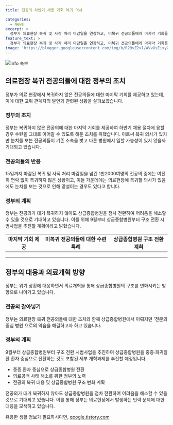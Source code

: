 ```yaml
---
title: 전공의 하반기 채용 기회 복귀 의사

categories:
  - News
excerpt: >
  정부가 의료현장 복귀 및 사직 처리 마감일을 연장하고, 미복귀 전공의들에게 마지막 기회를 제공한다. 의료현장 복귀에 눈치를 보는 전공의들을 위해 수련 특례를 적용할 예정인데, 이에 대한 비판도 존재한다. 이번 기회를 놓치면 상급종합병원이 전문의 중심으로 전환될 가능성이 제기되고 있으며, 정부는 이를 통해 의료개혁을 추진할 계획이다. 9월에는 상급종합병원의 구조 전환 시범사업을 추진할 예정이며, 전공의의 복귀를 기대하지만, 상급종합병원의 전환으로 어려움을 해소할 수 있다는 의견도 있다.
feature_text: >
  정부가 의료현장 복귀 및 사직 처리 마감일을 연장하고, 미복귀 전공의들에게 마지막 기회를 제공한다. 의료현장 복귀에 눈치를 보는 전공의들을 위해 수련 특례를 적용할 예정인데, 이에 대한 비판도 존재한다. 이번 기회를 놓치면 상급종합병원이 전문의 중심으로 전환될 가능성이 제기되고 있으며, 정부는 이를 통해 의료개혁을 추진할 계획이다. 9월에는 상급종합병원의 구조 전환 시범사업을 추진할 예정이며, 전공의의 복귀를 기대하지만, 상급종합병원의 전환으로 어려움을 해소할 수 있다는 의견도 있다.
image: 'https://blogger.googleusercontent.com/img/b/R29vZ2xl/AVvXsEixyZcFfHzMRdzZMjFBmAUKJYCLCGyLL1o632UiGVXcaFdKo_bkvkuCioo0uUKlGfBVcT3P84aROyZIXSBEx3Aw5nCQ3pTgDom1WDC4m8eifvWiAmWEEVb4x6G_l8C0QH225ldMjyaFvpxGEBGNO37VmDTDMHGhJPq73UglMfDca1-0aw/s1600/blogspot.png'
---
```


<p><img src="https://blogger.googleusercontent.com/img/b/R29vZ2xl/AVvXsEixyZcFfHzMRdzZMjFBmAUKJYCLCGyLL1o632UiGVXcaFdKo_bkvkuCioo0uUKlGfBVcT3P84aROyZIXSBEx3Aw5nCQ3pTgDom1WDC4m8eifvWiAmWEEVb4x6G_l8C0QH225ldMjyaFvpxGEBGNO37VmDTDMHGhJPq73UglMfDca1-0aw/s1600/blogspot.png" alt="info 속보" /></p>

<h2 data-ke-size="size26">의료현장 복귀 전공의들에 대한 정부의 조치</h2>

<p data-ke-size="size16">정부가 의료 현장에서 복귀하지 않은 전공의들에 대한 마지막 기회를 제공하고 있는데, 이에 대한 고위 관계자의 발언과 관련된 상황을 살펴보겠습니다.</p>

<h3>정부의 조치</h3>

<p data-ke-size="size16">정부는 복귀하지 않은 전공의에 대한 마지막 기회를 제공하여 하반기 채용 절차에 응할 경우 수련을 그대로 이어갈 수 있도록 해둔 조치를 취했습니다. 이로써 복귀 의사가 있지만 눈치를 보는 전공의들이 기존 소속을 벗고 다른 병원에서 일할 가능성이 있지 않을까 기대되고 있습니다.</p>

<h3>전공의들의 반응</h3>

<p data-ke-size="size16">15일까지 마감된 복귀 및 사직 처리 마감일을 넘긴 1만2000여명의 전공의 중에는 여전히 연락 없이 복귀하지 않은 상황이고, 이들 가운데에는 의료현장에 복귀할 의사가 있음에도 눈치를 보는 것으로 인해 망설이는 경우도 있다고 합니다.</p>

<h3>정부의 계획</h3>

<p data-ke-size="size16">정부는 전공의가 대거 복귀하지 않아도 상급종합병원을 점차 전환하여 어려움을 해소할 수 있을 것으로 기대하고 있습니다. 이를 위해 9월부터 상급종합병원부터 구조 전환 시범사업을 추진할 계획이라고 밝혔습니다.</p>

<table>
    <tr>
        <td style="text-align: center; height: 17px;"><b>마지막 기회 제공</b></td>
        <td style="text-align: center; height: 17px;"><b>미복귀 전공의들에 대한 수련 특례</b></td>
        <td style="text-align: center; height: 17px;"><b>상급종합병원 구조 전환 계획</b></td>
    </tr>
</table>

<hr>

<h2 data-ke-size="size26">정부의 대응과 의료개혁 방향</h2>

<p data-ke-size="size16">정부는 위기 상황에 대응하면서 의료개혁을 통해 상급종합병원의 구조를 변화시키는 방향으로 나아가고 있습니다.</p>

<h3>전공의 갈아넣기</h3>

<p data-ke-size="size16">정부는 의료현장 복귀 전공의들에 대한 조치와 함께 상급종합병원에서 이뤄지던 '전문의 중심 병원'으로의 악습을 해결하고자 하고 있습니다.</p>

<h3>정부의 계획</h3>

<p data-ke-size="size16">9월부터 상급종합병원부터 구조 전환 시범사업을 추진하여 상급종합병원을 중증·희귀질환 환자 중심으로 전환하는 것도 포함된 세부 개혁과제를 추진할 예정입니다.</p>

<ul>
    <li>중증 환자 중심으로 상급종합병원 전환</li>
    <li>의료공백 사태 해소를 위한 정부의 노력</li>
    <li>전공의 복귀 대응 및 상급종합병원 구조 변화 계획</li>
</ul>

<p data-ke-size="size16">전공의가 대거 복귀하지 않아도 상급종합병원을 점차 전환하여 어려움을 해소할 수 있을 것으로 기대되고 있습니다. 이를 통해 정부는 의료현장에서 발생하는 인력 문제에 대한 대응을 모색하고 있습니다.</p>
유용한 생활 정보가 필요하시다면, <a href="https://qoogle.tistory.com" rel="dofollow">qoogle.tistory.com</a>


